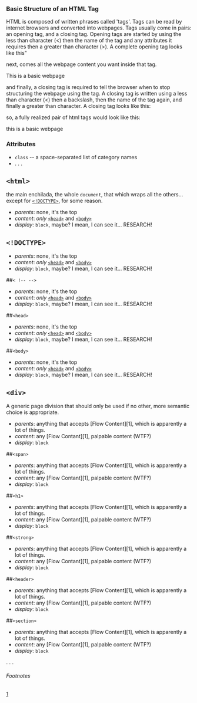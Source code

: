 ### Basic Structure of an HTML Tag
HTML is composed of written phrases called 'tags'. Tags can be read by internet browsers and converted into webpages. Tags usually come in pairs: an opening tag, and a closing tag. Opening tags are started by using the less than character (<) then the name of the tag and any attributes it requires then a greater than character (>). A complete opening tag looks like this"

<body>

next, comes all the webpage content you want inside that tag.

<body> This is a basic webpage

and finally, a closing tag is required to tell the browser when to stop structuring the webpage using the tag. A closing tag is written using a less than character (<) then a backslash, then the name of the tag again, and finally a greater than character. A closing tag looks like this:

</body>

so, a fully realized pair of html tags would look like this:

<body> this is a basic webpage </html>

### Attributes

* `class` -- a space-separated list of category names
* . . .

## `<html>`

the main enchilada, the whole `document`, that which wraps all the others... except for [`<!DOCTYPE>`](#doctype), for some reason.

* _parents_: none, it's the top
* _content_: _only_ [`<head>`](#head) and [`<body>`](#body)
* _display_: `block`, maybe? I mean, I can see it... RESEARCH!

## `<!DOCTYPE>`

* _parents_: none, it's the top
* _content_: _only_ [`<head>`](#head) and [`<body>`](#body)
* _display_: `block`, maybe? I mean, I can see it... RESEARCH!


##`< !-- -->`

* _parents_: none, it's the top
* _content_: _only_ [`<head>`](#head) and [`<body>`](#body)
* _display_: `block`, maybe? I mean, I can see it... RESEARCH!


##`<head>`

* _parents_: none, it's the top
* _content_: _only_ [`<head>`](#head) and [`<body>`](#body)
* _display_: `block`, maybe? I mean, I can see it... RESEARCH!


##`<body>`

* _parents_: none, it's the top
* _content_: _only_ [`<head>`](#head) and [`<body>`](#body)
* _display_: `block`, maybe? I mean, I can see it... RESEARCH!

## `<div>`

A generic page division that should only be used if no other, more semantic choice is appropriate.

* _parents_: anything that accepts [Flow Content][1], which is apparently a lot of things.
* _content_: any [Flow Contant][1], palpable content (WTF?)
* _display_: `block`

##`<span>`

* _parents_: anything that accepts [Flow Content][1], which is apparently a lot of things.
* _content_: any [Flow Contant][1], palpable content (WTF?)
* _display_: `block`

##`<h1>`

* _parents_: anything that accepts [Flow Content][1], which is apparently a lot of things.
* _content_: any [Flow Contant][1], palpable content (WTF?)
* _display_: `block`

##`<strong>`

* _parents_: anything that accepts [Flow Content][1], which is apparently a lot of things.
* _content_: any [Flow Contant][1], palpable content (WTF?)
* _display_: `block`

##`<header>`

* _parents_: anything that accepts [Flow Content][1], which is apparently a lot of things.
* _content_: any [Flow Contant][1], palpable content (WTF?)
* _display_: `block`

##`<section>`

* _parents_: anything that accepts [Flow Content][1], which is apparently a lot of things.
* _content_: any [Flow Contant][1], palpable content (WTF?)
* _display_: `block`



. . .

###### Footnotes

[1](https://developer.mozilla.org/en-US/docs/Web/Guide/HTML/Content_categories#Flow_content)
